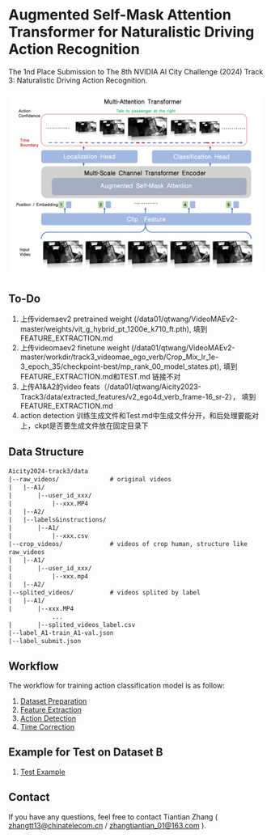 # Augmented Self-Mask Attention Transformer for Naturalistic Driving Action Recognition

The 1nd Place Submission to The 8th NVIDIA AI City Challenge (2024) Track 3: Naturalistic Driving Action Recognition.

<!-- ![framework](/assets/framework.png) -->

<div align=center>
<img src="assets/framework.png" width="700px" >
</div>


## 
## To-Do
1. 上传videmaev2 pretrained weight (/data01/qtwang/VideoMAEv2-master/weights/vit_g_hybrid_pt_1200e_k710_ft.pth), 填到FEATURE_EXTRACTION.md
2. 上传videomaev2 finetune weight (/data01/qtwang/VideoMAEv2-master/workdir/track3_videomae_ego_verb/Crop_Mix_lr_1e-3_epoch_35/checkpoint-best/mp_rank_00_model_states.pt), 填到FEATURE_EXTRACTION.md和TEST.md  链接不对
3. 上传A1&A2的video feats（/data01/qtwang/Aicity2023-Track3/data/extracted_features/v2_ego4d_verb_frame-16_sr-2）， 填到FEATURE_EXTRACTION.md
4. action detection 训练生成文件和Test.md中生成文件分开，和后处理要能对上，ckpt是否要生成文件放在固定目录下


## Data Structure
```
Aicity2024-track3/data
|--raw_videos/              # original videos
|   |--A1/                  
|       |--user_id_xxx/
|           |--xxx.MP4
|   |--A2/                  
|   |--labels&instructions/ 
|       |--A1/   
|           |--xxx.csv          
|--crop_videos/             # videos of crop human, structure like raw_videos
|   |--A1/
|       |--user_id_xxx/
|           |--xxx.mp4
|   |--A2/
|--splited_videos/          # videos splited by label
|   |--A1/
|       |--xxx.MP4
            ...
|       |--splited_videos_label.csv  
|--label_A1-train_A1-val.json
|--label_submit.json
```

## Workflow

The workflow for training action classification model is as follow:

1. [Dataset Preparation](docs/PREPROCESS.md)
2. [Feature Extraction](docs/FEATURE_EXTRACTION.md)
3. [Action Detection](docs/AMA.md)
4. [Time Correction](docs/POST_PROCESS.md)

## Example for Test on Dataset B
1. [Test Example](docs/TEST.md)


## Contact
If you have any questions, feel free to contact Tiantian Zhang ( zhangtt13@chinatelecom.cn / zhangtiantian_01@163.com ).
